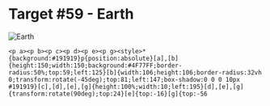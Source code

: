 # Target #59 - Earth

![Earth](https://cssbattle.dev/targets/59.png)

```
<p a><p b><p c><p d><p e><p g><style>*{background:#191919}p{position:absolute}[a],[b]{height:150;width:150;background:#4F77FF;border-radius:50%;top:59;left:125}[b]{width:106;height:106;border-radius:32vh 0;transform:rotate(-45deg);top:81;left:147;box-shadow:0 0 0 10px #191919}[c],[d],[e],[g]{height:100%;width:10;left:195}[d],[e],[g]{transform:rotate(90deg);top:24}[e]{top:-16}[g]{top:-56
```

